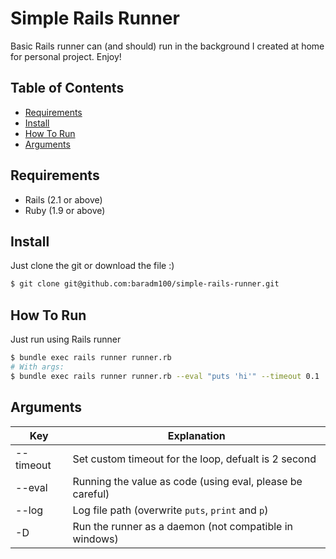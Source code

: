 # Simple Rails Runner
Basic Rails runner can (and should) run in the background I created at home for personal project. Enjoy!

## Table of Contents
* [Requirements](#requirements)
* [Install](#install)
* [How To Run](#how-to-run)
* [Arguments](#arguments)

## Requirements
* Rails (2.1 or above)
* Ruby (1.9 or above)

## Install
Just clone the git or download the file :)
```bash
$ git clone git@github.com:baradm100/simple-rails-runner.git
```

## How To Run
Just run using Rails runner
```bash
$ bundle exec rails runner runner.rb
# With args:
$ bundle exec rails runner runner.rb --eval "puts 'hi'" --timeout 0.1
```

## Arguments
| Key               | Explanation                                               |
| ----------------- | --------------------------------------------------------- |
| --timeout <VALUE> | Set custom timeout for the loop, defualt is 2 second      |
| --eval <VALUE>    | Running the value as code (using eval, please be careful) |
| --log <VALUE>     | Log file path (overwrite `puts`, `print` and `p`)         |
| -D                | Run the runner as a daemon (not compatible in windows)    |